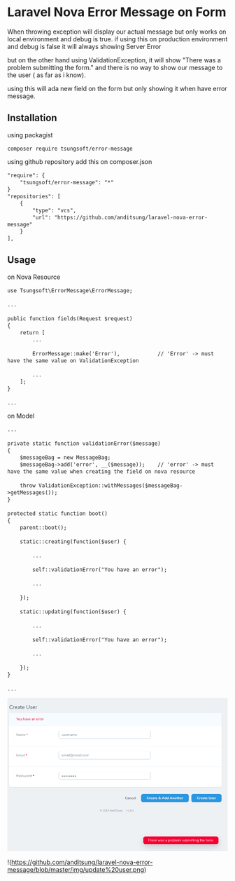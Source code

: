 # Laravel Nova Error Message on Form

When throwing exception will display our actual message but only works on local environment and debug is true.
if using this on production environment and debug is false it will always showing Server Error

but on the other hand using ValidationException, it will show "There was a problem submitting the form."
and there is no way to show our message to the user ( as far as i know).

using this will ada new field on the form but only showing it when have error message.


## Installation
using packagist
```
composer require tsungsoft/error-message
```
using github repository add this on composer.json
```
"require": {
    "tsungsoft/error-message": "*"
}
"repositories": [
    {
        "type": "vcs",
        "url": "https://github.com/anditsung/laravel-nova-error-message"
    }
],
```

## Usage

on Nova Resource
```
use Tsungsoft\ErrorMessage\ErrorMessage;

...

public function fields(Request $request)
{
    return [
        ...

        ErrorMessage::make('Error'),            // 'Error' -> must have the same value on ValidationException
        
        ...
    ];
}

...
```

on Model
```
...

private static function validationError($message)
{
    $messageBag = new MessageBag;
    $messageBag->add('error', __($message));    // 'error' -> must have the same value when creating the field on nova resource

    throw ValidationException::withMessages($messageBag->getMessages());
}

protected static function boot()
{
    parent::boot();

    static::creating(function($user) {

        ...

        self::validationError("You have an error");

        ...

    });

    static::updating(function($user) {
    
        ...

        self::validationError("You have an error");

        ...

    });
}

...

```

![Create User](https://github.com/anditsung/laravel-nova-error-message/blob/master/img/create%20user.png)

!(https://github.com/anditsung/laravel-nova-error-message/blob/master/img/update%20user.png)
